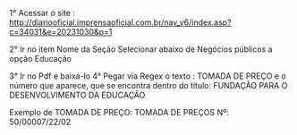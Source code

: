 1° Acessar o site : http://diariooficial.imprensaoficial.com.br/nav_v6/index.asp?c=34031&e=20231030&p=1

2°  Ir no item Nome da Seção 
Selecionar abaixo de Negócios públicos a opção Educação

3°  Ir no  Pdf e baixá-lo 
4° Pegar via Regex o texto : TOMADA DE PREÇO e o número que aparece, que se encontra dentro do título: 
FUNDAÇÃO PARA O DESENVOLVIMENTO DA EDUCAÇÃO

Exemplo de TOMADA DE PREÇO:  TOMADA DE PREÇOS Nº: 50/00007/22/02
